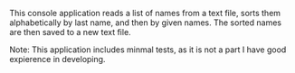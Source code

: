 This console application reads a list of names from a text file, sorts them alphabetically by last name, and then by given names. The sorted names are then saved to a new text file.

Note: This application includes minmal tests, as it is not a part I have good expierence in developing.
